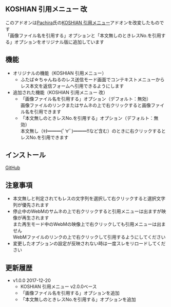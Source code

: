 ## KOSHIAN 引用メニュー 改
このアドオンは[Pachira](https://addons.mozilla.org/ja/firefox/user/anonymous-a0bba9187b568f98732d22d51c5955a6/)氏の[KOSHIAN 引用メニュー](https://addons.mozilla.org/ja/firefox/addon/koshian-quote-futaba/)アドオンを改変したものです  
「画像ファイル名を引用する」オプションと「本文無しのときレスNo.を引用する」オプションをオリジナル版に追加しています  

## 機能
* オリジナルの機能（KOSHIAN 引用メニュー）
  - ふたば☆ちゃんねるのレス送信モード画面でコンテキストメニューからレス本文を返信フォームへ引用できるようにします
* 追加された機能（KOSHIAN 引用メニュー 改）
  - 「画像ファイル名を引用する」オプション（デフォルト：無効）  
    画像ファイルのリンクまたはサムネの上で右クリックすると画像ファイル名を引用できます
  - 「本文無しのときレスNo.を引用する」オプション（デフォルト：無効）  
    本文無し（ｷﾀ━━━(ﾟ∀ﾟ)━━━!!など含む）のときに右クリックするとレスNo.を引用できます

## インストール
[GitHub](https://github.com/akoya-tomo/koshian_quote_futaba_kai/releases/download/v1.0.0/koshian_quote_futaba_kai-1.0.0-an.fx.xpi)

## 注意事項
* 本文無しと判定されてもレスの文字列を選択して右クリックすると選択文字列が優先されます
* 停止中のWebMのサムネの上で右クリックすると引用メニューは出ますが映像が再生されます  
  また再生モード中のWebMの映像上で右クリックしても引用メニューは出ません  
  WebMファイルのリンクの上で右クリックして引用するようにしてください  
* 変更したオプションの設定が反映されない時は一度スレをリロードしてください  

## 更新履歴

* v1.0.0 2017-12-20
  - KOSHIAN 引用メニュー v2.0.0ベース
  - 「画像ファイル名を引用する」オプションを追加
  - 「本文無しのときレスNo.を引用する」オプションを追加
